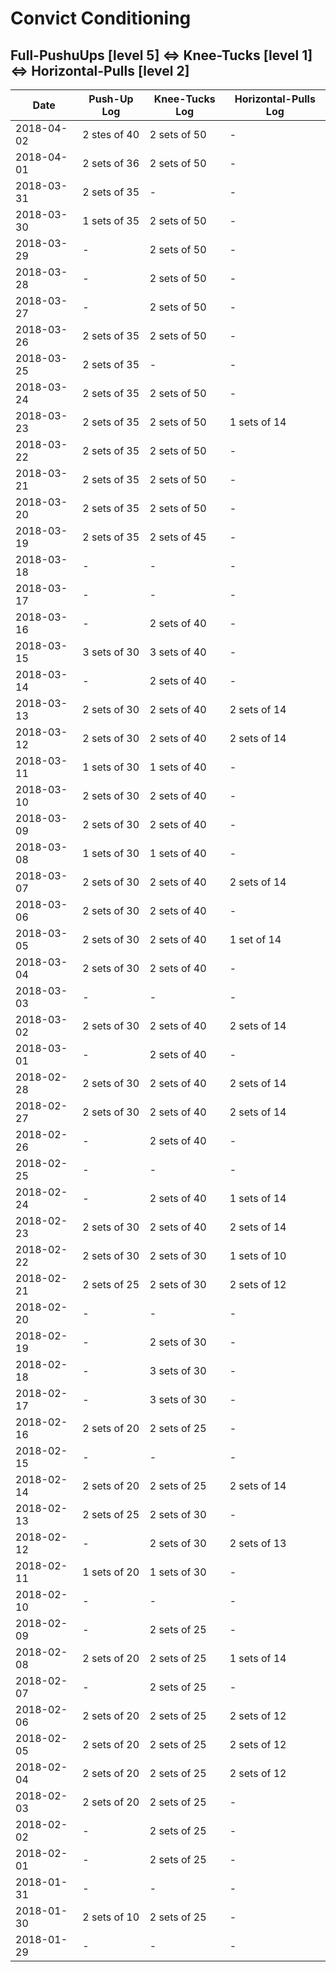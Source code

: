 # Convict Conditioning

## Full-PushuUps [level 5] <=> Knee-Tucks [level 1] <=> Horizontal-Pulls [level 2]

Date|Push-Up Log|Knee-Tucks Log|Horizontal-Pulls Log
----|-----------|--------------|--------------------
2018-04-02|2 stes of 40|2 sets of 50|-
2018-04-01|2 sets of 36|2 sets of 50|-
2018-03-31|2 sets of 35|-|-
2018-03-30|1 sets of 35|2 sets of 50|-
2018-03-29|-|2 sets of 50|-
2018-03-28|-|2 sets of 50|-
2018-03-27|-|2 sets of 50|-
2018-03-26|2 sets of 35|2 sets of 50|-
2018-03-25|2 sets of 35|-|-
2018-03-24|2 sets of 35|2 sets of 50|-
2018-03-23|2 sets of 35|2 sets of 50|1 sets of 14
2018-03-22|2 sets of 35|2 sets of 50|-
2018-03-21|2 sets of 35|2 sets of 50|-
2018-03-20|2 sets of 35|2 sets of 50|-
2018-03-19|2 sets of 35|2 sets of 45|-
2018-03-18|-|-|-
2018-03-17|-|-|-
2018-03-16|-|2 sets of 40|-
2018-03-15|3 sets of 30|3 sets of 40|-
2018-03-14|-|2 sets of 40|-
2018-03-13|2 sets of 30|2 sets of 40|2 sets of 14 
2018-03-12|2 sets of 30|2 sets of 40|2 sets of 14
2018-03-11|1 sets of 30|1 sets of 40|-
2018-03-10|2 sets of 30|2 sets of 40|-
2018-03-09|2 sets of 30|2 sets of 40|-
2018-03-08|1 sets of 30|1 sets of 40|-
2018-03-07|2 sets of 30|2 sets of 40|2 sets of 14
2018-03-06|2 sets of 30|2 sets of 40|-
2018-03-05|2 sets of 30|2 sets of 40|1 set of 14
2018-03-04|2 sets of 30|2 sets of 40|-
2018-03-03|-|-|-
2018-03-02|2 sets of 30|2 sets of 40|2 sets of 14
2018-03-01|-|2 sets of 40|-
2018-02-28|2 sets of 30|2 sets of 40|2 sets of 14
2018-02-27|2 sets of 30|2 sets of 40|2 sets of 14
2018-02-26|-|2 sets of 40|-
2018-02-25|-|-|-
2018-02-24|-|2 sets of 40|1 sets of 14
2018-02-23|2 sets of 30|2 sets of 40|2 sets of 14
2018-02-22|2 sets of 30|2 sets of 30|1 sets of 10
2018-02-21|2 sets of 25|2 sets of 30|2 sets of 12
2018-02-20|-|-|-
2018-02-19|-|2 sets of 30|-
2018-02-18|-|3 sets of 30|-
2018-02-17|-|3 sets of 30|-
2018-02-16|2 sets of 20|2 sets of 25|-
2018-02-15|-|-|-
2018-02-14|2 sets of 20|2 sets of 25|2 sets of 14
2018-02-13|2 sets of 25|2 sets of 30|-
2018-02-12|-|2 sets of 30|2 sets of 13
2018-02-11|1 sets of 20|1 sets of 30|-
2018-02-10|-|-|-
2018-02-09|-|2 sets of 25|-
2018-02-08|2 sets of 20|2 sets of 25|1 sets of 14
2018-02-07|-|2 sets of 25|-
2018-02-06|2 sets of 20|2 sets of 25|2 sets of 12
2018-02-05|2 sets of 20|2 sets of 25|2 sets of 12
2018-02-04|2 sets of 20|2 sets of 25|2 sets of 12
2018-02-03|2 sets of 20|2 sets of 25|-
2018-02-02|-|2 sets of 25|-
2018-02-01|-|2 sets of 25|-
2018-01-31|-|-|-
2018-01-30|2 sets of 10|2 sets of 25|-
2018-01-29|-|-|-
